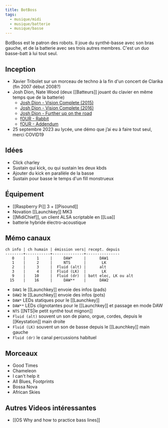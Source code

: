 ```yaml
---
title: BotBoss
tags:
  - musique/midi
  - musique/batterie
  - musique/basse
---
```


BotBoss est le patron des robots. Il joue du synthé-basse avec son bras gauche, et de la batterie avec ses trois autres membres. C'est un duo basse-batt à lui tout seul.

## Inception

- Xavier Tribolet sur un morceau de techno à la fin d'un concert de Clarika (fin 2007 début 2008?)
- Josh Dion, Nate Wood (deux [[Batteurs]] jouant du clavier en même temps que de la batterie)
  - [Josh Dion - Vision Complete (2015)](https://www.youtube.com/watch?v=Bwpx3_kovLA)
  - [Josh Dion - Vision Complete (2016)](https://www.youtube.com/watch?v=4fcZNg5Kw1A)
  - [Josh Dion - Further up on the road](https://www.youtube.com/watch?v=yaPKnSz9gu0)
  - [fOUR - Rabbit](https://www.youtube.com/watch?v=eQCMbbkEAEI)
  - [fOUR - Addendum](https://www.youtube.com/watch?v=8hIHnSBTHsg)
- 25 septembre 2023 au lycée, une démo que j’ai eu à faire tout seul, merci COVID19

## Idées

- Click charley
- Sustain qui kick, ou qui sustain les deux kbds
- Ajouter du kick en parallèle de la basse
- Sustain pour basse le temps d'un fill monstrueux

## Équipement

- [[Raspberry Pi]] 3 + [[Pisound]]
- Novation [[Launchkey]] MK3
- [[MidiChief]], un client ALSA scriptable en [[Lua]]
- batterie hybride électro-acoustique

## Mémo canaux

```plain
ch info | ch humain | émission vers| recept. depuis
--------+-----------+--------------+---------------
   0    |     1     |     DAW*     |      DAW1
   1    |     2     |     NTS      |       LK
   2    |     3     |  Fluid (alt) |      alt
   3    |     4     |  Fluid (LK)  |       LK
   9    |    10     |  Fluid (dr)  | batt elec, LK ou alt
  15    |    16     |     DAW**    |      DAW2
```
-  `DAW1` le [[Launchkey]] envoie des infos (pads)
-  `DAW2` le [[Launchkey]] envoie des infos (pots)
- `DAW*` LEDs statiques pour le [[Launchkey]]
- `DAW**` LEDs clignotantes pour le [[Launchkey]] et passage en mode DAW
- `NTS` [[NTS|le petit synthé tout mignon]]
- `Fluid (alt)` souvent un son de piano, orgue, cordes, depuis le [[Keystation]] main droite
- `Fluid (LK)` souvent un son de basse depuis le [[Launchkey]] main gauche
- `Fluid (dr)` le canal percussions habituel

## Morceaux

- Good Times
- Chameleon
- I can't help it
- All Blues, Footprints
- Bossa Nova
- African Skies

## Autres Videos intéressantes

- [[OS Why and how to practice bass lines]]
